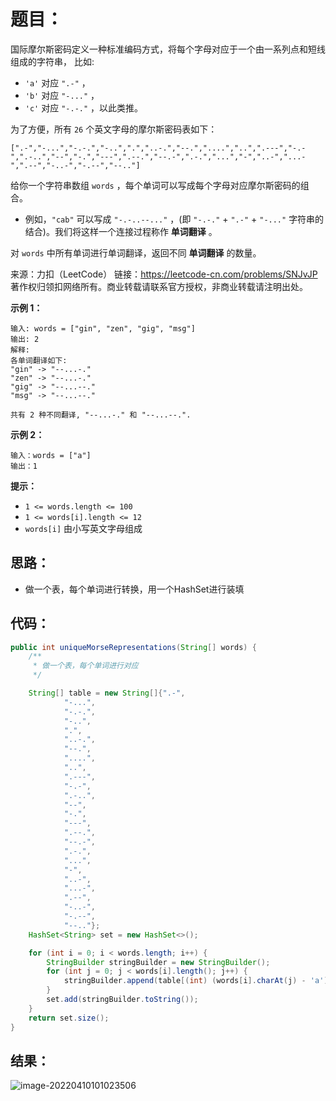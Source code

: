 # 题目：

国际摩尔斯密码定义一种标准编码方式，将每个字母对应于一个由一系列点和短线组成的字符串， 比如:

- `'a'` 对应 `".-"` ，
- `'b'` 对应 `"-..."` ，
- `'c'` 对应 `"-.-."` ，以此类推。

为了方便，所有 `26` 个英文字母的摩尔斯密码表如下：

```
[".-","-...","-.-.","-..",".","..-.","--.","....","..",".---","-.-",".-..","--","-.","---",".--.","--.-",".-.","...","-","..-","...-",".--","-..-","-.--","--.."]
```

给你一个字符串数组 `words` ，每个单词可以写成每个字母对应摩尔斯密码的组合。

- 例如，`"cab"` 可以写成 `"-.-..--..."` ，(即 `"-.-."` + `".-"` + `"-..."` 字符串的结合)。我们将这样一个连接过程称作 **单词翻译** 。

对 `words` 中所有单词进行单词翻译，返回不同 **单词翻译** 的数量。



来源：力扣（LeetCode） 链接：https://leetcode-cn.com/problems/SNJvJP 著作权归领扣网络所有。商业转载请联系官方授权，非商业转载请注明出处。

<!--more-->

**示例 1：**

```
输入: words = ["gin", "zen", "gig", "msg"]
输出: 2
解释: 
各单词翻译如下:
"gin" -> "--...-."
"zen" -> "--...-."
"gig" -> "--...--."
"msg" -> "--...--."

共有 2 种不同翻译, "--...-." 和 "--...--.".
```

**示例 2：**

```
输入：words = ["a"]
输出：1
```

**提示：**

- `1 <= words.length <= 100`
- `1 <= words[i].length <= 12`
- `words[i]` 由小写英文字母组成

## 思路：

- 做一个表，每个单词进行转换，用一个HashSet进行装填

## 代码：

```java
public int uniqueMorseRepresentations(String[] words) {
    /**
     * 做一个表，每个单词进行对应
     */

    String[] table = new String[]{".-",
            "-...",
            "-.-.",
            "-..",
            ".",
            "..-.",
            "--.",
            "....",
            "..",
            ".---",
            "-.-",
            ".-..",
            "--",
            "-.",
            "---",
            ".--.",
            "--.-",
            ".-.",
            "...",
            "-",
            "..-",
            "...-",
            ".--",
            "-..-",
            "-.--",
            "--.."};
    HashSet<String> set = new HashSet<>();

    for (int i = 0; i < words.length; i++) {
        StringBuilder stringBuilder = new StringBuilder();
        for (int j = 0; j < words[i].length(); j++) {
            stringBuilder.append(table[(int) (words[i].charAt(j) - 'a')]);
        }
        set.add(stringBuilder.toString());
    }
    return set.size();
}
```

## 结果：

![image-20220410101023506](https://misteryliu.oss-cn-beijing.aliyuncs.com/image/image-20220410101023506.png)